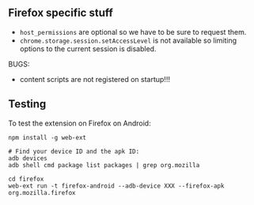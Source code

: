 ## Firefox specific stuff

- `host_permissions` are optional so we have to be sure to request them.
- `chrome.storage.session.setAccessLevel` is not available so limiting options to the current session is disabled.

BUGS:
- content scripts are not registered on startup!!!

## Testing

To test the extension on Firefox on Android:

```shell
npm install -g web-ext

# Find your device ID and the apk ID:
adb devices
adb shell cmd package list packages | grep org.mozilla

cd firefox
web-ext run -t firefox-android --adb-device XXX --firefox-apk org.mozilla.firefox
```
